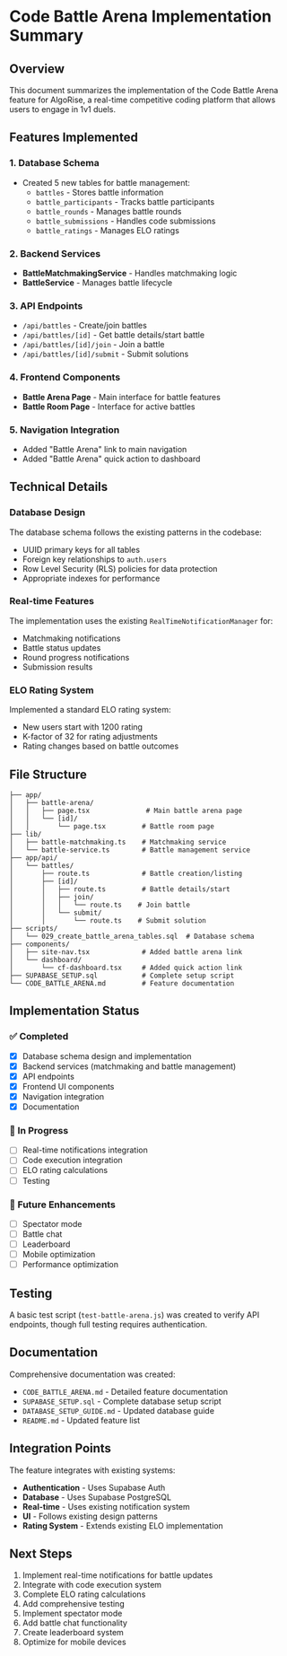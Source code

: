 # Code Battle Arena Implementation Summary

## Overview

This document summarizes the implementation of the Code Battle Arena feature for AlgoRise, a real-time competitive coding platform that allows users to engage in 1v1 duels.

## Features Implemented

### 1. Database Schema
- Created 5 new tables for battle management:
  - `battles` - Stores battle information
  - `battle_participants` - Tracks battle participants
  - `battle_rounds` - Manages battle rounds
  - `battle_submissions` - Handles code submissions
  - `battle_ratings` - Manages ELO ratings

### 2. Backend Services
- **BattleMatchmakingService** - Handles matchmaking logic
- **BattleService** - Manages battle lifecycle

### 3. API Endpoints
- `/api/battles` - Create/join battles
- `/api/battles/[id]` - Get battle details/start battle
- `/api/battles/[id]/join` - Join a battle
- `/api/battles/[id]/submit` - Submit solutions

### 4. Frontend Components
- **Battle Arena Page** - Main interface for battle features
- **Battle Room Page** - Interface for active battles

### 5. Navigation Integration
- Added "Battle Arena" link to main navigation
- Added "Battle Arena" quick action to dashboard

## Technical Details

### Database Design
The database schema follows the existing patterns in the codebase:
- UUID primary keys for all tables
- Foreign key relationships to `auth.users`
- Row Level Security (RLS) policies for data protection
- Appropriate indexes for performance

### Real-time Features
The implementation uses the existing `RealTimeNotificationManager` for:
- Matchmaking notifications
- Battle status updates
- Round progress notifications
- Submission results

### ELO Rating System
Implemented a standard ELO rating system:
- New users start with 1200 rating
- K-factor of 32 for rating adjustments
- Rating changes based on battle outcomes

## File Structure

```
├── app/
│   ├── battle-arena/
│   │   ├── page.tsx              # Main battle arena page
│   │   └── [id]/
│   │       └── page.tsx         # Battle room page
├── lib/
│   ├── battle-matchmaking.ts    # Matchmaking service
│   └── battle-service.ts        # Battle management service
├── app/api/
│   └── battles/
│       ├── route.ts             # Battle creation/listing
│       ├── [id]/
│       │   ├── route.ts         # Battle details/start
│       │   ├── join/
│       │   │   └── route.ts    # Join battle
│       │   └── submit/
│       │       └── route.ts    # Submit solution
├── scripts/
│   └── 029_create_battle_arena_tables.sql  # Database schema
├── components/
│   ├── site-nav.tsx             # Added battle arena link
│   └── dashboard/
│       └── cf-dashboard.tsx     # Added quick action link
├── SUPABASE_SETUP.sql           # Complete setup script
└── CODE_BATTLE_ARENA.md         # Feature documentation
```

## Implementation Status

### ✅ Completed
- [x] Database schema design and implementation
- [x] Backend services (matchmaking and battle management)
- [x] API endpoints
- [x] Frontend UI components
- [x] Navigation integration
- [x] Documentation

### 🚧 In Progress
- [ ] Real-time notifications integration
- [ ] Code execution integration
- [ ] ELO rating calculations
- [ ] Testing

### 🔮 Future Enhancements
- [ ] Spectator mode
- [ ] Battle chat
- [ ] Leaderboard
- [ ] Mobile optimization
- [ ] Performance optimization

## Testing

A basic test script (`test-battle-arena.js`) was created to verify API endpoints, though full testing requires authentication.

## Documentation

Comprehensive documentation was created:
- `CODE_BATTLE_ARENA.md` - Detailed feature documentation
- `SUPABASE_SETUP.sql` - Complete database setup script
- `DATABASE_SETUP_GUIDE.md` - Updated database guide
- `README.md` - Updated feature list

## Integration Points

The feature integrates with existing systems:
- **Authentication** - Uses Supabase Auth
- **Database** - Uses Supabase PostgreSQL
- **Real-time** - Uses existing notification system
- **UI** - Follows existing design patterns
- **Rating System** - Extends existing ELO implementation

## Next Steps

1. Implement real-time notifications for battle updates
2. Integrate with code execution system
3. Complete ELO rating calculations
4. Add comprehensive testing
5. Implement spectator mode
6. Add battle chat functionality
7. Create leaderboard system
8. Optimize for mobile devices